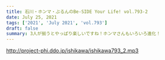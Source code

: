 ```yaml
---
title: 石川・ホンマ・ぶるんのBe-SIDE Your Life! vol.793-2
date: July 25, 2021
tags: ['2021', 'July 2021', 'vol.793']
draft: false
summary: 3人が揃うとやっぱり楽しいですね！ホンマさんもいろいろ進化！
---
```


http://project-phi.ddo.jp/ishikawa/ishikawa793_2.mp3